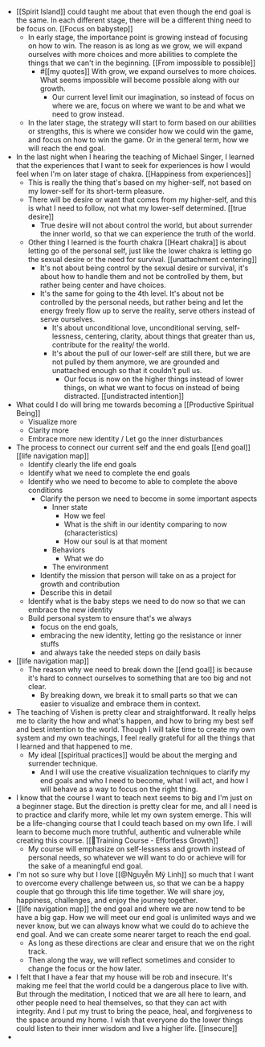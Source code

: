 - [[Spirit Island]] could taught me about that even though the end goal is the same. In each different stage, there will be a different thing need to be focus on. [[Focus on babystep]]
    - In early stage, the importance point is growing instead of focusing on how to win. The reason is as long as we grow, we will expand ourselves with more choices and more abilities to complete the things that we can't in the beginning. [[From impossible to possible]]
        - #[[my quotes]] With grow, we expand ourselves to more choices. What seems impossible will become possible along with our growth. 
            - Our current level limit our imagination, so instead of focus on where we are, focus on where we want to be and what we need to grow instead.
    - In the later stage, the strategy will start to form based on our abilities or strengths, this is where we consider how we could win the game, and focus on how to win the game. Or in the general term, how we will reach the end goal. 
- In the last night when I hearing the teaching of Michael Singer, I learned that the experiences that I want to seek for experiences is how I would feel when I'm on later stage of chakra. [[Happiness from experiences]]
    - This is really the thing that's based on my higher-self, not based on my lower-self for its short-term pleasure. 
    - There will be desire or want that comes from my higher-self, and this is what I need to follow, not what my lower-self determined. [[true desire]]
        - True desire will not about control the world, but about surrender the inner world, so that we can experience the truth of the world.
    - Other thing I learned is the fourth chakra [[Heart chakra]] is about letting go of the personal self, just like the lower chakra is letting go the sexual desire or the need for survival. [[unattachment centering]]
        - It's not about being control by the sexual desire or survival, it's about how to handle them and not be controlled by them, but rather being center and have choices.
        - It's the same for going to the 4th level. It's about not be controlled by the personal needs, but rather being and let the energy freely flow up to serve the reality, serve others instead of serve ourselves.
            - It's about unconditional love, unconditional serving, self-lessness, centering, clarity, about things that greater than us, contribute for the reality/ the world.
            - It's about the pull of our lower-self are still there, but we are not pulled by them anymore, we are grounded and unattached enough so that it couldn't pull us. 
                - Our focus is now on the higher things instead of lower things, on what we want to focus on instead of being distracted. [[undistracted intention]]
- What could I do will bring me towards becoming a [[Productive Spiritual Being]]
    - Visualize more
    - Clarity more
    - Embrace more new identity / Let go the inner disturbances
- The process to connect our current self and the end goals [[end goal]] [[life navigation map]]
    - Identify clearly the life end goals
    - Identify what we need to complete the end goals
    - Identify who we need to become to able to complete the above conditions
        - Clarify the person we need to become in some important aspects
            - Inner state
                - How we feel
                - What is the shift in our identity comparing to now (characteristics)
                - How our soul is at that moment
            - Behaviors
                - What we do
            - The environment
        - Identify the mission that person will take on as a project for growth and contribution
        - Describe this in detail
    - Identify what is the baby steps we need to do now so that we can embrace the new identity
    - Build personal system to ensure that's we always 
        - focus on the end goals, 
        - embracing the new identity, letting go the resistance or inner stuffs
        - and always take the needed steps on daily basis
- [[life navigation map]]
    - The reason why we need to break down the [[end goal]] is because it's hard to connect ourselves to something that are too big and not clear.
        - By breaking down, we break it to small parts so that we can easier to visualize and embrace them in context.
- The teaching of Vishen is pretty clear and straightforward. It really helps me to clarity the how and what's happen, and how to bring my best self and best intention to the world. Though I will take time to create my own system and my own teachings, I feel really grateful for all the things that I learned and that happened to me.
    - My ideal [[spiritual practices]] would be about the merging and surrender technique.
        - And I will use the creative visualization techniques to clarify my end goals and who I need to become, what I will act, and how I will behave as a way to focus on the right thing.
- I know that the course I want to teach next seems to big and I'm just on a beginner stage. But the direction is pretty clear for me, and all I need is to practice and clarify more, while let my own system emerge. This will be a life-changing course that I could teach based on my own life. I will learn to become much more truthful, authentic and vulnerable while creating this course. [[🌱Training Course - Effortless Growth]]
    - My course will emphasize on self-lessness and growth instead of personal needs, so whatever we will want to do or achieve will for the sake of a meaningful end goal. 
- I'm not so sure why but I love [[@Nguyễn Mỹ Linh]] so much that I want to overcome every challenge between us, so that we can be a happy couple that go through this life time together. We will share joy, happiness, challenges, and enjoy the journey together.
- [[life navigation map]] the end goal and where we are now tend to be have a big gap. How we will meet our end goal is unlimited ways and we never know, but we can always know what we could do to achieve the end goal. And we can create some nearer target to reach the end goal. 
    - As long as these directions are clear and ensure that we on the right track. 
    - Then along the way, we will reflect sometimes and consider to change the focus or the how later.
- I felt that I have a fear that my house will be rob and insecure. It's making me feel that the world could be a dangerous place to live with. But through the meditation, I noticed that we are all here to learn, and other people need to heal themselves, so that they can act with integrity. And I put my trust to bring the peace, heal, and forgiveness to the space around my home. I wish that everyone do the lower things could listen to their inner wisdom and live a higher life. [[insecure]]
- 
